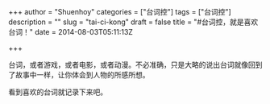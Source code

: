 +++
author = "Shuenhoy"
categories = ["台词控"]
tags = ["台词控"]
description = ""
slug = "tai-ci-kong"
draft = false
title = "#台词控，就是喜欢台词！"
date = 2014-08-03T05:11:13Z

+++

台词，或者游戏，或者电影，或者动漫。不必准确，只是大略的说出台词就像回到了故事中一样，让你体会到人物的所感所想。

看到喜欢的台词就记录下来吧。